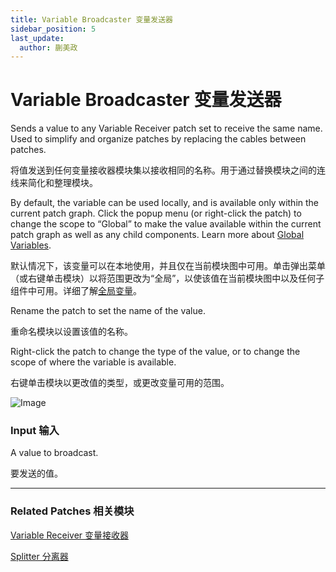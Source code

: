 ```yaml
---
title: Variable Broadcaster 变量发送器
sidebar_position: 5
last_update:
  author: 蒯美政
---
```


# Variable Broadcaster 变量发送器

Sends a value to any Variable Receiver patch set to receive the same name. Used to simplify and organize patches by replacing the cables between patches.

将值发送到任何变量接收器模块集以接收相同的名称。用于通过替换模块之间的连线来简化和整理模块。

By default, the variable can be used locally, and is available only within the current patch graph. Click the popup menu (or right-click the patch) to change the scope to “Global” to make the value available within the current patch graph as well as any child components. Learn more about [Global Variables](./../Concepts/Variables.md).

默认情况下，该变量可以在本地使用，并且仅在当前模块图中可用。单击弹出菜单（或右键单击模块）以将范围更改为“全局”，以使该值在当前模块图中以及任何子组件中可用。详细了解[全局变量](./../Concepts/Variables.md)。

Rename the patch to set the name of the value.

重命名模块以设置该值的名称。

Right-click the patch to change the type of the value, or to change the scope of where the variable is available.

右键单击模块以更改值的类型，或更改变量可用的范围。

![Image](@site/static/img/docs/Utility/variable-broadcaster.png)

### Input 输入

A value to broadcast.

要发送的值。

------

### Related Patches 相关模块

[Variable Receiver 变量接收器](./Variable%20Receiver.md)

[Splitter 分离器](./Splitter.md)
